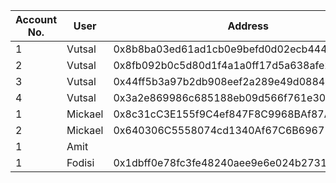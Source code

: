 | Account No. | User | Address | Public Key | Private Key |
|-----|------|---------|------------|-------------|
|  1  | Vutsal | 0x8b8ba03ed61ad1cb0e9befd0d02ecb444834887d | 0x29b17c511c2331131540cb3558883d5269d844bc831c9c4bdbaae93bfcf459ef588136b18959e90622f82ab60b145391ac51585497e2b35492398362e27e71af | 0x8ce0a02dde918e608035afc1deaedcd3a3701959b2aa5f4736280609add9d1e1 |
|  2  | Vutsal | 0x8fb092b0c5d80d1f4a1a0ff17d5a638afe24cfce | 0x18886e6945d34e45b81db24b0cee91e23953b6385c4a2580ec909048b7f61bbd20c54922c8c84b53b068cc881c612962c045e91874da1685746fa9a84e9652f6 | 0x12a6dd4286e782467ded89bddfe2f4f67ee2887fd2770ef86f3bcb933996b62f |
|  3  | Vutsal | 0x44ff5b3a97b2db908eef2a289e49d08843d328e6 | 0xaab2b92699c5de9898167e77943a80b114f13d440ffcb2d901880288ad067ebf127e5883cb6c7dfa2452e83bca26f007dc77391009c0d8eafe28ce00f72e95de | 0xb186a7359c07c0b5b8d2a9fef9c8950b06fa22880897999ddfb8e72479a2c69c |
|  4  | Vutsal | 0x3a2e869986c685188eb09d566f761e3057cde9f4 | 0x1e713785cb30bd7cc2f37918c05ebf8891774b77e8ff77c756cb270250cfdf7288d2f29f8df52083cb1df79390b1bd7635fb280e58c712bff7e24f6dcbbf7b2d | 0xcba3283c327aa387dc923533b8a356a9225be4d57066f88741d97eefc08a3f12 |
|  1  | Mickael| 0x8c31cC3E155f9C4ef847F8C9968BAf87A90E7682 | 0x1571c896a06b139541d435db8fbe1f643d5e8046de34d28fbc115e4a70ed53a009c71be0038acc8e074746b24fccdccb1e2a394ab7534b45ed06255e4181faf0 | 0xa1250e85b12e90d8ea8a780246d72a09a2af520098b5e6879b201aada0e64c94 |
|  2  | Mickael| 0x640306C5558074cd1340Af67C6B69671262E7D05 | | |
|  1  | Amit | | | |
|  1  | Fodisi | 0x1dbff0e78fc3fe48240aee9e6e024b2731f2b6fe | 0x2ae2a99ec5ff5293400c93a3ab4680b6a40480ec43a69e6c63147650ab232a7e2243b8c92b6b11048ea92d58be7561a0fbe7883ccc98eab19ea56a096302fe71 | 0x85f4aaf34e2084120b96c27dea28bf4f23a7e6a204c4bf390552580efc2b8878 |
